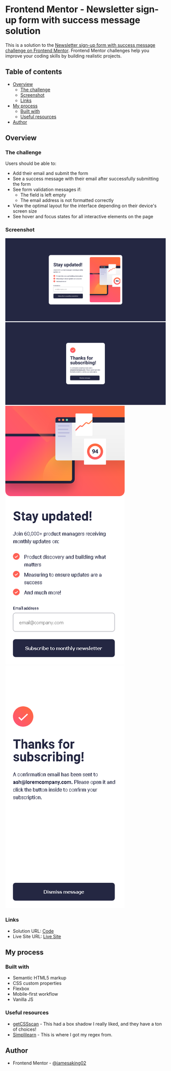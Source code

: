 # Frontend Mentor - Newsletter sign-up form with success message solution

This is a solution to the [Newsletter sign-up form with success message challenge on Frontend Mentor](https://www.frontendmentor.io/challenges/newsletter-signup-form-with-success-message-3FC1AZbNrv). Frontend Mentor challenges help you improve your coding skills by building realistic projects. 

## Table of contents

- [Overview](#overview)
  - [The challenge](#the-challenge)
  - [Screenshot](#screenshot)
  - [Links](#links)
- [My process](#my-process)
  - [Built with](#built-with)
  - [Useful resources](#useful-resources)
- [Author](#author)

## Overview

### The challenge

Users should be able to:

- Add their email and submit the form
- See a success message with their email after successfully submitting the form
- See form validation messages if:
  - The field is left empty
  - The email address is not formatted correctly
- View the optimal layout for the interface depending on their device's screen size
- See hover and focus states for all interactive elements on the page

### Screenshot

![desktop screenshot 1](./assets/images/newsletter-sign-up-form-screenshot-desktop.png)
![desktop screenshot 2](./assets/images/newsletter-sign-up-form-screenshot-desktop2.png)
![mobile screenshot 1](./assets/images/newsletter-sign-up-form-screenshot-mobile.png)
![mobile screenshot 2](./assets/images/newsletter-sign-up-form-screenshot-mobile2.png)

### Links

- Solution URL: [Code](https://github.com/jamesaking02/newsletter-sign-up)
- Live Site URL: [Live Site](https://jamesaking02.github.io/newsletter-sign-up)

## My process

### Built with

- Semantic HTML5 markup
- CSS custom properties
- Flexbox
- Mobile-first workflow
- Vanilla JS

### Useful resources

- [getCSSscan](https://getcssscan.com/css-box-shadow-examples) - This had a box shadow I really liked, and they have a ton of choices!
- [Simplilearn](https://www.simplilearn.com/tutorials/javascript-tutorial/email-validation-in-javascript) - This is where I got my regex from.

## Author

- Frontend Mentor - [@jamesaking02](https://www.frontendmentor.io/profile/jamesaking02)
